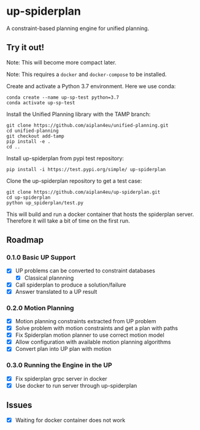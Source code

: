 # up-spiderplan

A constraint-based planning engine for unified planning.

## Try it out!

Note: This will become more compact later. 

Note: This requires a `docker` and `docker-compose` to be installed.


Create and activate a Python 3.7 environment. Here we use conda:

    conda create --name up-sp-test python=3.7
    conda activate up-sp-test
    
Install the Unified Planning library with the TAMP branch:

    git clone https://github.com/aiplan4eu/unified-planning.git
    cd unified-planning
    git checkout add-tamp
    pip install -e .
    cd ..


Install up-spiderplan from pypi test repository:
    
    pip install -i https://test.pypi.org/simple/ up-spiderplan
    
    
Clone the up-spiderplan repository to get a test case:
    
    git clone https://github.com/aiplan4eu/up-spiderplan.git
    cd up-spiderplan
    python up_spiderplan/test.py
    
This will build and run a docker container that hosts the spiderplan
server. Therefore it will take a bit of time on the first run.

## Roadmap

### 0.1.0 Basic UP Support

- [x] UP problems can be converted to constraint databases
  - [x] Classical plannning
- [x] Call spiderplan to produce a solution/failure
- [x] Answer translated to a UP result

### 0.2.0 Motion Planning

- [x] Motion planning constraints extracted from UP problem 
- [x] Solve problem with motion constraints and get a plan with paths
- [x] Fix Spiderplan motion planner to use correct motion model
- [x] Allow configuration with available motion planning algorithms
- [x] Convert plan into UP plan with motion

### 0.3.0 Running the Engine in the UP
 
- [x] Fix spiderplan grpc server in docker
- [x] Use docker to run server through up-spiderplan

## Issues

- [x] Waiting for docker container does not work
